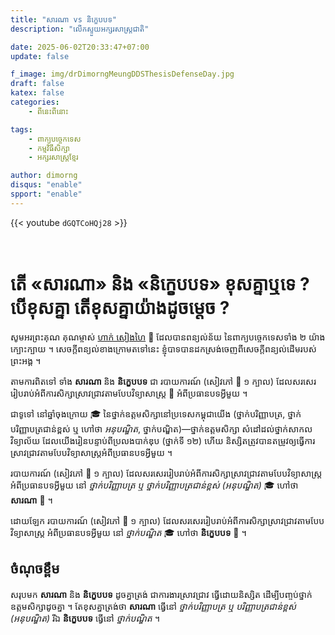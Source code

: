 ```yaml
---
title: "សារណា vs និក្ខេបបទ"
description: "លើកស្ទួយអក្សរសាស្ត្រជាតិ"

date: 2025-06-02T20:33:47+07:00
update: false

f_image: img/drDimorngMeungDDSThesisDefenseDay.jpg
draft: false
katex: false
categories: 
    - ពីនេះពីនោះ

tags:
    - ពាក្យបច្ចេកទេស
    - កម្មវិធីសិក្សា
    - អក្សរសាស្ត្រខ្មែរ

author: dimorng
disqus: "enable"
spport: "enable"
---
```


{{< youtube `dGQTCoHQj28` >}}

<br>

# តើ «សារណា» និង «និក្ខេបបទ» ខុសគ្នាឬទេ ? បើខុសគ្នា តើខុសគ្នាយ៉ាងដូចម្ដេច ?

សូមអរព្រះគុណ គុណម្ចាស់ [ហាក់ សៀងហៃ](https://youtu.be/dGQTCoHQj28) 🙏 ដែលបានពន្យល់ន័យ នៃពាក្យបច្ចេកទេសទាំង ២ យ៉ាងក្បោះក្បាយ ។ សេចក្តីពន្យល់ខាងក្រោមតទៅនេះ ខ្ញុំបាទបានដកស្រង់ចេញពីសេចក្តីពន្យល់ដើមរបស់ព្រះអង្គ ។

តាមការពិតទៅ ទាំង __សារណា__ និង __និក្ខេបបទ__ ជា របាយការណ៍ (សៀវភៅ 📘 ១ ក្បាល) ដែលសរសេររៀបរាប់អំពីការសិក្សាស្រាវជ្រាវតាមបែបវិទ្យាសាស្ត្រ 🧪 អំពីប្រធានបទអ្វីមួយ ។

ជាទូទៅ នៅឆ្នាំចុងក្រោយ 🎓 នៃថ្នាក់ឧត្តមសិក្សានៅប្រទេសកម្ពុជាយើង (ថ្នាក់បរិញ្ញាបត្រ, ថ្នាក់បរិញ្ញាបត្រជាន់ខ្ពស់ ឬ ហៅថា _អនុបណ្ឌិត_, ថ្នាក់បណ្ឌិត)—ថ្នាក់ឧត្តមសិក្សា សំដៅដល់ថ្នាក់សាកលវិទ្យាល័យ ដែលយើងរៀនបន្ទាប់ពីប្រលងបាក់ឌុប (ថ្នាក់ទី ១២) ហើយ និស្សិតត្រូវបានតម្រូវឲ្យធ្វើការស្រាវជ្រាវតាមបែបវិទ្យាសាស្ត្រអំពីប្រធានបទអ្វីមួយ ។

របាយការណ៍ (សៀវភៅ 📘 ១ ក្បាល) ដែលសរសេររៀបរាប់អំពីការសិក្សាស្រាវជ្រាវតាមបែបវិទ្យាសាស្ត្រ អំពីប្រធានបទអ្វីមួយ នៅ _ថ្នាក់បរិញ្ញាបត្រ ឬ ថ្នាក់បរិញ្ញាបត្រជាន់ខ្ពស់ (អនុបណ្ឌិត)_ 🎓 ហៅថា __សារណា__ 📘 ។

ដោយឡែក របាយការណ៍ (សៀវភៅ 📘 ១ ក្បាល) ដែលសរសេររៀបរាប់អំពីការសិក្សាស្រាវជ្រាវតាមបែបវិទ្យាសាស្ត្រ អំពីប្រធានបទអ្វីមួយ នៅ _ថ្នាក់បណ្ឌិត_ 🎓 ហៅថា __និក្ខេបបទ__ 📘 ។

## ចំណុចខ្ពឹម

សរុបមក __សារណា__ និង __និក្ខេបបទ__ ដូចគ្នាត្រង់ ជាការងារស្រាវជ្រាវ ធ្វើដោយនិស្សិត ដើម្បីបញ្ចប់ថ្នាក់ឧត្តមសិក្សាដូចគ្នា ។ តែខុសគ្នាត្រង់ថា __សារណា__ ធ្វើនៅ _ថ្នាក់បរិញ្ញាបត្រ ឬ បរិញ្ញាបត្រជាន់ខ្ពស់ (អនុបណ្ឌិត)_ រីឯ __និក្ខេបបទ__ ធ្វើនៅ _ថ្នាក់បណ្ឌិត_ ។